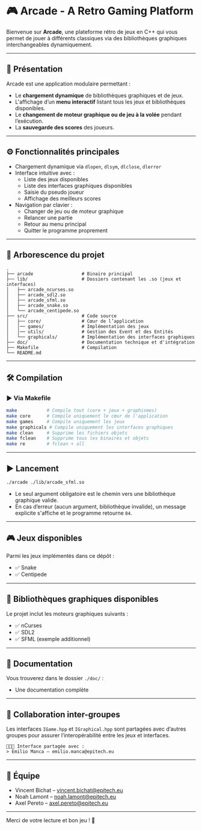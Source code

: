 # 🎮 Arcade - A Retro Gaming Platform

Bienvenue sur **Arcade**, une plateforme rétro de jeux en C++ qui vous permet de jouer à différents classiques via des bibliothèques graphiques interchangeables dynamiquement.

---

## 📌 Présentation

Arcade est une application modulaire permettant :
- Le **chargement dynamique** de bibliothèques graphiques et de jeux.
- L'affichage d’un **menu interactif** listant tous les jeux et bibliothèques disponibles.
- Le **changement de moteur graphique ou de jeu à la volée** pendant l’exécution.
- La **sauvegarde des scores** des joueurs.

---

## ⚙️ Fonctionnalités principales

- Chargement dynamique via `dlopen`, `dlsym`, `dlclose`, `dlerror`
- Interface intuitive avec :
  - Liste des jeux disponibles
  - Liste des interfaces graphiques disponibles
  - Saisie du pseudo joueur
  - Affichage des meilleurs scores
- Navigation par clavier :
  - Changer de jeu ou de moteur graphique
  - Relancer une partie
  - Retour au menu principal
  - Quitter le programme proprement

---

## 🧩 Arborescence du projet

```
.
├── arcade                  # Binaire principal
├── lib/                    # Dossiers contenant les .so (jeux et interfaces)
│   ├── arcade_ncurses.so
│   ├── arcade_sdl2.so
│   ├── arcade_sfml.so
│   ├── arcade_snake.so
│   └── arcade_centipede.so
├── src/                    # Code source
│   ├── core/               # Cœur de l’application
│   │── games/              # Implémentation des jeux
│   │── utils/              # Gestion des Event et des Entités
│   └── graphicals/         # Implémentation des interfaces graphiques
├── doc/                    # Documentation technique et d'intégration
├── Makefile                # Compilation
└── README.md
```

---

## 🛠️ Compilation

### ▶️ Via Makefile

```bash
make           # Compile tout (core + jeux + graphismes)
make core      # Compile uniquement le cœur de l'application
make games     # Compile uniquement les jeux
make graphicals # Compile uniquement les interfaces graphiques
make clean     # Supprime les fichiers objets
make fclean    # Supprime tous les binaires et objets
make re        # fclean + all
```

---

## ▶️ Lancement

```bash
./arcade ./lib/arcade_sfml.so
```

- Le seul argument obligatoire est le chemin vers une bibliothèque graphique valide.
- En cas d’erreur (aucun argument, bibliothèque invalide), un message explicite s'affiche et le programme retourne `84`.

---

## 🎮 Jeux disponibles

Parmi les jeux implémentés dans ce dépôt :

- ✅ Snake
- ✅ Centipede

---

## 🎨 Bibliothèques graphiques disponibles

Le projet inclut les moteurs graphiques suivants :

- ✅ nCurses
- ✅ SDL2
- ✅ SFML (exemple additionnel)

---

## 📄 Documentation

Vous trouverez dans le dossier `./doc/` :

- Une documentation complète

---

## 🤝 Collaboration inter-groupes

Les interfaces `IGame.hpp` et `IGraphical.hpp` sont partagées avec d’autres groupes pour assurer l’interopérabilité entre les jeux et interfaces.

```
🧑‍🤝‍🧑 Interface partagée avec :
> Emilio Manca – emilio.manca@epitech.eu
```

---

## 👥 Équipe

- Vincent Bichat – [vincent.bichat@epitech.eu](mailto:vincent.bichat@epitech.eu)
- Noah Lamont – [noah.lamont@epitech.eu](mailto:noah.lamont@epitech.eu)
- Axel Pereto – [axel.pereto@epitech.eu](mailto:axel.pereto@epitech.eu)

---

Merci de votre lecture et bon jeu ! 🎉
